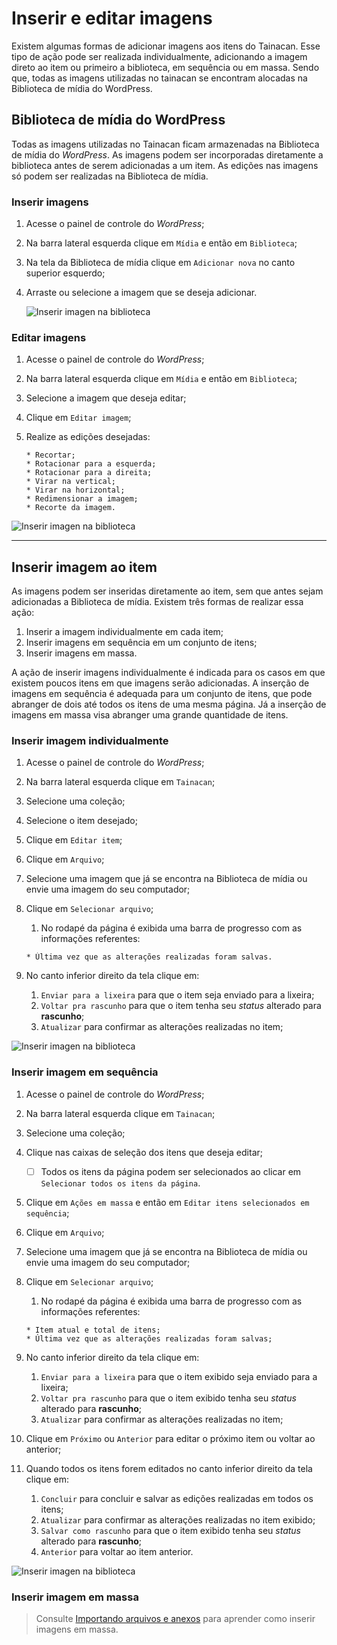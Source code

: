 # Inserir e editar imagens 

Existem algumas formas de adicionar imagens aos itens do Tainacan. Esse tipo de ação pode ser realizada individualmente, adicionando a imagem direto ao item ou primeiro a biblioteca, em sequência ou em massa. Sendo que, todas as imagens utilizadas no tainacan se encontram alocadas na Biblioteca de mídia do WordPress.

## Biblioteca de mídia do WordPress

Todas as imagens utilizadas no Tainacan ficam armazenadas na Biblioteca de mídia do *WordPress*. As imagens podem ser incorporadas diretamente a biblioteca antes de serem adicionadas a um item. As edições nas imagens só podem ser realizadas na Biblioteca de mídia.  

### Inserir imagens

1. Acesse o painel de controle do *WordPress*;

2. Na barra lateral esquerda clique em `Mídia` e então em `Biblioteca`;

3. Na tela da Biblioteca de mídia clique em `Adicionar nova` no canto superior esquerdo;

4. Arraste ou selecione a imagem que se deseja adicionar.

   
   
   ![Inserir imagen na biblioteca](\_assets\gifs\inserindo-imagens-biblioteca.gif)



### Editar imagens

1. Acesse o painel de controle do *WordPress*;

2. Na barra lateral esquerda clique em `Mídia` e então em `Biblioteca`;

3. Selecione a imagem que deseja editar;

4. Clique em `Editar imagem`;

5. Realize as edições desejadas: 

   ```
   * Recortar;
   * Rotacionar para a esquerda;
   * Rotacionar para a direita;
   * Virar na vertical;
   * Virar na horizontal;
   * Redimensionar a imagem;
   * Recorte da imagem.
   ```

   

![Inserir imagen na biblioteca](\_assets\gifs\editando-imagens-biblioteca.gif)



------

## Inserir imagem ao item

As imagens podem ser inseridas diretamente ao item, sem que antes sejam adicionadas a Biblioteca de mídia. Existem três formas de realizar essa ação:

1. Inserir a imagem individualmente em cada item;
2. Inserir imagens em sequência em um conjunto de itens;
3. Inserir imagens em massa.

A ação de inserir imagens individualmente é indicada para os casos em que existem poucos itens em que imagens serão adicionadas. A inserção de imagens em sequência é adequada para um conjunto de itens, que pode abranger de dois até todos os itens de uma mesma página. Já a inserção de imagens em massa visa abranger uma grande quantidade de itens. 

### Inserir imagem individualmente

1. Acesse o painel de controle do *WordPress*;

2. Na barra lateral esquerda clique em `Tainacan`;

3. Selecione uma coleção;

4. Selecione o item desejado;

5. Clique em `Editar item`;

6. Clique em `Arquivo`; 

7. Selecione uma imagem que já se encontra na Biblioteca de mídia ou envie uma imagem do seu computador;

8. Clique em `Selecionar arquivo`;

   1. No rodapé da página é exibida uma barra de progresso com as informações referentes:

   ```
   * Última vez que as alterações realizadas foram salvas.
   ```

9. No canto inferior direito da tela clique em:
   1. `Enviar para a lixeira` para que o item seja enviado para a lixeira;
   2. `Voltar pra rascunho` para que o item tenha seu *status* alterado para **rascunho**;
   3. `Atualizar` para confirmar as alterações realizadas no item;

![Inserir imagen na biblioteca](\_assets\gifs\inserindo-imagens-individualmente.gif)



### Inserir imagem em sequência

1. Acesse o painel de controle do *WordPress*;

2. Na barra lateral esquerda clique em `Tainacan`;

3. Selecione uma coleção;

4. Clique nas caixas de seleção dos itens que deseja editar;

   - [ ] Todos os itens da página podem ser selecionados ao clicar em `Selecionar todos os itens da página`.

5. Clique em `Ações em massa` e então em `Editar itens selecionados em sequência`;

6. Clique em `Arquivo`; 

7. Selecione uma imagem que já se encontra na Biblioteca de mídia ou envie uma imagem do seu computador;

8. Clique em `Selecionar arquivo`;

   1. No rodapé da página é exibida uma barra de progresso com as informações referentes:

   ```
   * Item atual e total de itens;
   * Última vez que as alterações realizadas foram salvas;
   ```

9. No canto inferior direito da tela clique em:

   1. `Enviar para a lixeira` para que o item exibido seja enviado para a lixeira;
   2. `Voltar pra rascunho` para que o item exibido tenha seu *status* alterado para **rascunho**;
   3. `Atualizar` para confirmar as alterações realizadas no item;

10. Clique em `Próximo` ou `Anterior` para editar o próximo item ou voltar ao anterior;

11. Quando todos os itens forem editados no canto inferior direito da tela clique em:

    1. `Concluir` para concluir e salvar as edições realizadas em todos os itens;
    2. `Atualizar` para confirmar as alterações realizadas no item exibido;
    3. `Salvar como rascunho` para que o item exibido tenha seu *status* alterado para **rascunho**;
    4. `Anterior` para voltar ao item anterior.

    

![Inserir imagen na biblioteca](\_assets\gifs\inserindo-imagens-em-sequencia.gif)



### Inserir imagem em massa

> Consulte  [Importando arquivos e anexos](/pt-br/importers#importar-arquivos-e-anexos) para aprender como inserir imagens em massa. 

